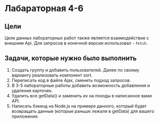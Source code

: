 # Лабараторная 4-6

## Цели
Цели данных лабораторных работ также является взаимодействие с внешним Api. Для запросов в конечной версии использовал - `fetch`.

## Задачи, которые нужно было выполнить
1. Создать группу и добавить пользователей. Далее по своему варианту реализовать компонент sort. 
2. Переписать код в файле Ajax, сменить подход запросов.
3. В 3-5 лабораторные работы добавить возможность добавления и удаления карточек.
4. Удалить все getData() и заменить их на походы в написанное вами API.
5. Написать бэкенд на Node.js на примере данного, который будет возвращать данные (которые раньше лежали в getData) для вашего приложения.


